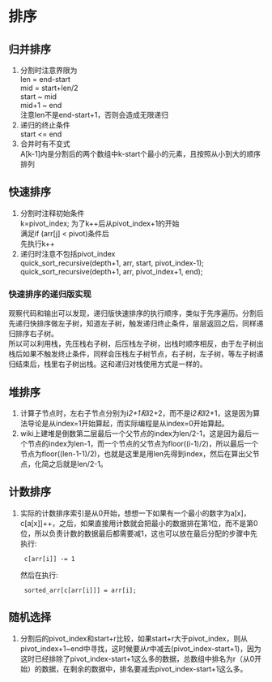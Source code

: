 # 排序

## 归并排序

1. 分割时注意界限为<br>
len = end-start<br>
mid = start+len/2<br>
start ~ mid<br>
mid+1 ~ end<br>
注意len不是end-start+1，否则会造成无限递归
2. 递归的终止条件<br>
start <= end
3. 合并时有不变式<br>
A[k-1]内是分割后的两个数组中k-start个最小的元素，且按照从小到大的顺序排列

## 快速排序

1. 分割时注释初始条件<br>
    k=pivot_index; 为了k++后从pivot_index+1的开始 <br>
    满足if (arr[j] < pivot)条件后 <br>
    先执行k++
2. 递归时注意不包括pivot_index<br>
    quick_sort_recursive(depth+1, arr, start, pivot_index-1); <br>
    quick_sort_recursive(depth+1, arr, pivot_index+1, end); <br>

### 快速排序的递归版实现

观察代码和输出可以发现，递归版快速排序的执行顺序，类似于先序遍历。分割后先递归快排序做左子树，知道左子树，触发递归终止条件，层层返回之后，同样递归排序右子树。<br>
所以可以利用栈，先压栈右子树，后压栈左子树，出栈时顺序相反，由于左子树出栈后如果不触发终止条件，同样会压栈左子树节点，右子树，左子树，等左子树递归结束后，栈里右子树出栈。这和递归对栈使用方式是一样的。

## 堆排序
1. 计算子节点时，左右子节点分别为i*2+1和i*2+2，而不是i*2和i*2+1，这是因为算法导论是从index=1开始算起，而实际编程是从index=0开始算起。
2. wiki上建堆是倒数第二层最后一个父节点的index为len/2-1，这是因为最后一个节点的index为len-1，而一个节点的父节点为floor((i-1)/2)，所以最后一个节点为floor((len-1-1)/2)，也就是这里是用len先得到index，然后在算出父节点，化简之后就是len/2-1。

## 计数排序
1. 实际的计数排序索引是从0开始，想想一下如果有一个最小的数字为a[x]，c[a[x]]++，之后，如果直接用计数就会把最小的数据排在第1位，而不是第0位，所以负责计数的数据最后都需要减1，这也可以放在最后分配的步骤中先执行:
    
        c[arr[i]] -= 1

    然后在执行:

        sorted_arr[c[arr[i]]] = arr[i];

## 随机选择

1. 分割后的pivot_index和start+r比较，如果start+r大于pivot_index，则从pivot_index+1~end中寻找，这时候要从r中减去(pivot_index-start+1)，因为这时已经排除了pivot_index-start+1这么多的数据，总数组中排名为r（从0开始）的数据，在剩余的数据中，排名要减去pivot_index-start+1这么多。